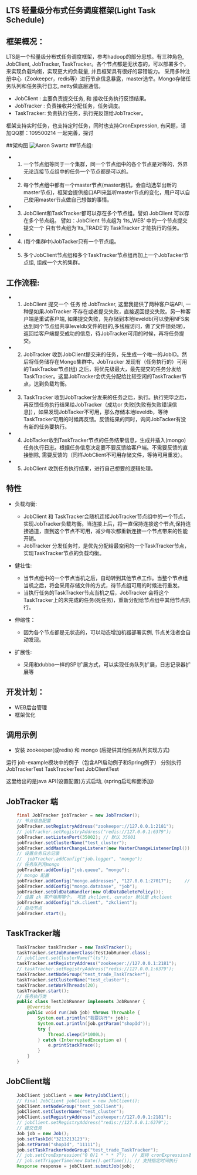 LTS 轻量级分布式任务调度框架(Light Task Schedule)
-----------------

## 框架概况：
 LTS是一个轻量级分布式任务调度框架，参考hadoop的部分思想。有三种角色, JobClient, JobTracker, TaskTracker。各个节点都是无状态的，可以部署多个，来实现负载均衡，实现更大的负载量, 并且框架具有很好的容错能力。
 采用多种注册中心（Zookeeper，redis等）进行节点信息暴露，master选举。Mongo存储任务队列和任务执行日志, netty做底层通信。
* JobClient : 主要负责提交任务, 和 接收任务执行反馈结果。
* JobTracker : 负责接收并分配任务，任务调度。
* TaskTracker: 负责执行任务，执行完反馈给JobTracker。

框架支持实时任务，也支持定时任务，同时也支持CronExpression, 有问题，请加QQ群：109500214 一起完善，探讨

##架构图
![Aaron Swartz](https://raw.githubusercontent.com/qq254963746/light-task-schedule/master/data/%E6%9E%B6%E6%9E%84%E5%9B%BE.png)
##节点组:
* 1. 一个节点组等同于一个集群，同一个节点组中的各个节点是对等的，外界无论连接节点组中的任务一个节点都是可以的。
* 2. 每个节点组中都有一个master节点(master宕机，会自动选举出新的master节点)，框架会提供接口API来监听master节点的变化，用户可以自己使用master节点做自己想做的事情。
* 3. JobClient和TaskTracker都可以存在多个节点组。譬如 JobClient 可以存在多个节点组。 譬如：JobClient 节点组为 ‘lts_WEB’ 中的一个节点提交提交一个 只有节点组为’lts_TRADE’的 TaskTracker 才能执行的任务。
* 4. (每个集群中)JobTacker只有一个节点组。
* 5. 多个JobClient节点组和多个TaskTracker节点组再加上一个JobTacker节点组, 组成一个大的集群。

## 工作流程:
* 1. JobClient 提交一个 任务 给 JobTracker, 这里我提供了两种客户端API, 一种是如果JobTracker 不存在或者提交失败，直接返回提交失败。另一种客户端是重试客户端, 如果提交失败，先存储到本地leveldb(可以使用NFS来达到同个节点组共享leveldb文件的目的,多线程访问，做了文件锁处理)，返回给客户端提交成功的信息，待JobTracker可用的时候，再将任务提交。
* 2. JobTracker 收到JobClient提交来的任务，先生成一个唯一的JobID。然后将任务储存在Mongo集群中。JobTracker 发现有（任务执行的）可用的TaskTracker节点(组) 之后，将优先级最大，最先提交的任务分发给TaskTracker。这里JobTracker会优先分配给比较空闲的TaskTracker节点，达到负载均衡。
* 3. TaskTracker 收到JobTracker分发来的任务之后，执行。执行完毕之后，再反馈任务执行结果给JobTracker（成功or 失败[失败有失败错误信息]），如果发现JobTacker不可用，那么存储本地leveldb，等待TaskTracker可用的时候再反馈。反馈结果的同时，询问JobTacker有没有新的任务要执行。
* 4. JobTacker收到TaskTracker节点的任务结果信息，生成并插入(mongo)任务执行日志。根据任务信息决定要不要反馈给客户端。不需要反馈的直接删除, 需要反馈的（同样JobClient不可用存储文件，等待可用重发）。
* 5. JobClient 收到任务执行结果，进行自己想要的逻辑处理。

## 特性

* 负载均衡:
     * JobClient 和 TaskTracker会随机连接JobTracker节点组中的一个节点，实现JobTracker负载均衡。当连接上后，将一直保持连接这个节点,保持连接通道，直到这个节点不可用，减少每次都重新连接一个节点带来的性能开销。
     * JobTracker 分发任务时，是优先分配给最空闲的一个TaskTracker节点，实现TaskTracker节点的负载均衡。

* 健壮性:
     * 当节点组中的一个节点当机之后，自动转到其他节点工作。当整个节点组当机之后，将会采用存储文件的方式，待节点组可用的时候进行重发。
     * 当执行任务的TaskTracker节点当机之后，JobTracker 会将这个TaskTracker上的未完成的任务(死任务)，重新分配给节点组中其他节点执行。

* 伸缩性：
     * 因为各个节点都是无状态的，可以动态增加机器部署实例, 节点关注者会自动发现。
* 扩展性:
     * 采用和dubbo一样的SPI扩展方式，可以实现任务队列扩展，日志记录器扩展等

## 开发计划：
* WEB后台管理
* 框架优化

## 调用示例
* 安装 zookeeper(或redis) 和 mongo (后提供其他任务队列实现方式)

运行 job-example模块中的例子（包含API启动例子和Spring例子）
分别执行 JobTrackerTest TaskTrackerTest JobClientTest

这里给出的是java API(设置配置)方式启动, (spring启动和面添加)

## JobTracker 端
```java
    final JobTracker jobTracker = new JobTracker();
    // 节点信息配置
    jobTracker.setRegistryAddress("zookeeper://127.0.0.1:2181");
    // jobTracker.setRegistryAddress("redis://127.0.0.1:6379");
    jobTracker.setListenPort(35002); // 默认 35001
    jobTracker.setClusterName("test_cluster");
    jobTracker.addMasterChangeListener(new MasterChangeListenerImpl());
    // 设置业务日志记录
    //  jobTracker.addConfig("job.logger", "mongo");
    // 任务队列用mongo
    jobTracker.addConfig("job.queue", "mongo");
    // mongo 配置
    jobTracker.addConfig("mongo.addresses", "127.0.0.1:27017");     // 多个地址用逗号分割
    jobTracker.addConfig("mongo.database", "job");
    jobTracker.setOldDataHandler(new OldDataDeletePolicy());
    // 设置 zk 客户端用哪个， 可选 zkclient, curator 默认是 zkclient
    jobTracker.addConfig("zk.client", "zkclient");
    // 启动节点
    jobTracker.start();
```

## TaskTracker端
```java
    TaskTracker taskTracker = new TaskTracker();
    taskTracker.setJobRunnerClass(TestJobRunner.class);
    // jobClient.setClusterName("lts");
    taskTracker.setRegistryAddress("zookeeper://127.0.0.1:2181");
    // taskTracker.setRegistryAddress("redis://127.0.0.1:6379");
    taskTracker.setNodeGroup("test_trade_TaskTracker");
    taskTracker.setClusterName("test_cluster");
    taskTracker.setWorkThreads(20);
    taskTracker.start();
    // 任务执行类
    public class TestJobRunner implements JobRunner {
        @Override
        public void run(Job job) throws Throwable {
            System.out.println("我要执行"+ job);
            System.out.println(job.getParam("shopId"));
            try {
                Thread.sleep(5*1000L);
            } catch (InterruptedException e) {
                e.printStackTrace();
            }
        }
    }
```

## JobClient端
```java
    JobClient jobClient = new RetryJobClient();
    // final JobClient jobClient = new JobClient();
    jobClient.setNodeGroup("test_jobClient");
    jobClient.setClusterName("test_cluster");
    jobClient.setRegistryAddress("zookeeper://127.0.0.1:2181");
    // jobClient.setRegistryAddress("redis://127.0.0.1:6379");
    // 提交任务
    Job job = new Job();
    job.setTaskId("3213213123");
    job.setParam("shopId", "11111");
    job.setTaskTrackerNodeGroup("test_trade_TaskTracker");
    // job.setCronExpression("0 0/1 * * * ?");  // 支持 cronExpression表达式
    // job.setTriggerTime(new Date().getTime()); // 支持指定时间执行
    Response response = jobClient.submitJob(job);
```


